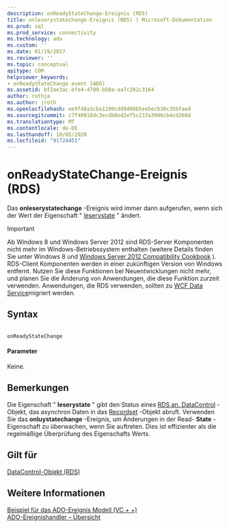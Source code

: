 ```yaml
---
description: onReadyStateChange-Ereignis (RDS)
title: onleserystatechange-Ereignis (RDS) | Microsoft-Dokumentation
ms.prod: sql
ms.prod_service: connectivity
ms.technology: ado
ms.custom: ''
ms.date: 01/19/2017
ms.reviewer: ''
ms.topic: conceptual
apitype: COM
helpviewer_keywords:
- onReadyStateChange event [ADO]
ms.assetid: bf2ae3ac-bfe4-4709-b50a-ea7c282c3164
author: rothja
ms.author: jroth
ms.openlocfilehash: ee9f48a3cba1190cdd9400b5ee5ecb30c35bfaed
ms.sourcegitcommit: c7f40918dc3ecdb0ed2ef5c237a3996cb4cd268d
ms.translationtype: MT
ms.contentlocale: de-DE
ms.lasthandoff: 10/05/2020
ms.locfileid: "91724451"
---
```

# <a name="onreadystatechange-event-rds"></a>onReadyStateChange-Ereignis (RDS)
Das **onleserystatechange** -Ereignis wird immer dann aufgerufen, wenn sich der Wert der Eigenschaft " [leserystate](./readystate-property-rds.md) " ändert.  
  
> [!IMPORTANT]
>  Ab Windows 8 und Windows Server 2012 sind RDS-Server Komponenten nicht mehr im Windows-Betriebssystem enthalten (weitere Details finden Sie unter Windows 8 und [Windows Server 2012 Compatibility Cookbook](https://www.microsoft.com/download/details.aspx?id=27416) ). RDS-Client Komponenten werden in einer zukünftigen Version von Windows entfernt. Nutzen Sie diese Funktionen bei Neuentwicklungen nicht mehr, und planen Sie die Änderung von Anwendungen, die diese Funktion zurzeit verwenden. Anwendungen, die RDS verwenden, sollten zu [WCF Data Service](/dotnet/framework/wcf/)migriert werden.  
  
## <a name="syntax"></a>Syntax  
  
```  
  
onReadyStateChange  
```  
  
#### <a name="parameters"></a>Parameter  
 Keine.  
  
## <a name="remarks"></a>Bemerkungen  
 Die Eigenschaft " **leserystate** " gibt den Status eines [RDS an. DataControl](./datacontrol-object-rds.md) -Objekt, das asynchron Daten in das [Recordset](../ado-api/recordset-object-ado.md) -Objekt abruft. Verwenden Sie das **onluystatechange** -Ereignis, um Änderungen in der Read- **State** -Eigenschaft zu überwachen, wenn Sie auftreten. Dies ist effizienter als die regelmäßige Überprüfung des Eigenschafts Werts.  
  
## <a name="applies-to"></a>Gilt für  
 [DataControl-Objekt (RDS)](./datacontrol-object-rds.md)  
  
## <a name="see-also"></a>Weitere Informationen  
 [Beispiel für das ADO-Ereignis Modell (VC + +)](../ado-api/ado-events-model-example-vc.md)   
 [ADO-Ereignishandler – Übersicht](../../guide/data/ado-event-handler-summary.md)